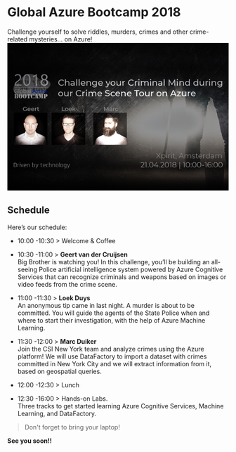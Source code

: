 # Global Azure Bootcamp 2018

Challenge yourself to solve riddles, murders, crimes and other crime-related mysteries… on Azure!  
![naam](./ML/threeheads.png)
## Schedule

Here’s our schedule:

- 10:00 -10:30 > Welcome & Coffee

- 10:30 -11:00 > **Geert van der Cruijsen**   
Big Brother is watching you! In this challenge, you’ll be building an all-seeing Police artificial intelligence system powered by Azure Cognitive Services that can recognize criminals and weapons based on images or video feeds from the crime scene.

- 11:00 -11:30 > **Loek Duys**  
An anonymous tip came in last night. A murder is about to be committed. You will guide the agents of the State Police when and where to start their investigation, with the help of Azure Machine Learning. 

- 11:30 -12:00 > **Marc Duiker**  
Join the CSI New York team and analyze crimes using the Azure platform! We will use DataFactory to import a dataset with crimes committed in New York City and we will extract information from it, based on geospatial queries.

- 12:00 -12:30 > Lunch

- 12:30 -16:00 > Hands-on Labs.   
Three tracks to get started learning Azure Cognitive Services, Machine Learning, and DataFactory.


> Don't forget to bring your laptop!  

**See you soon!!**
